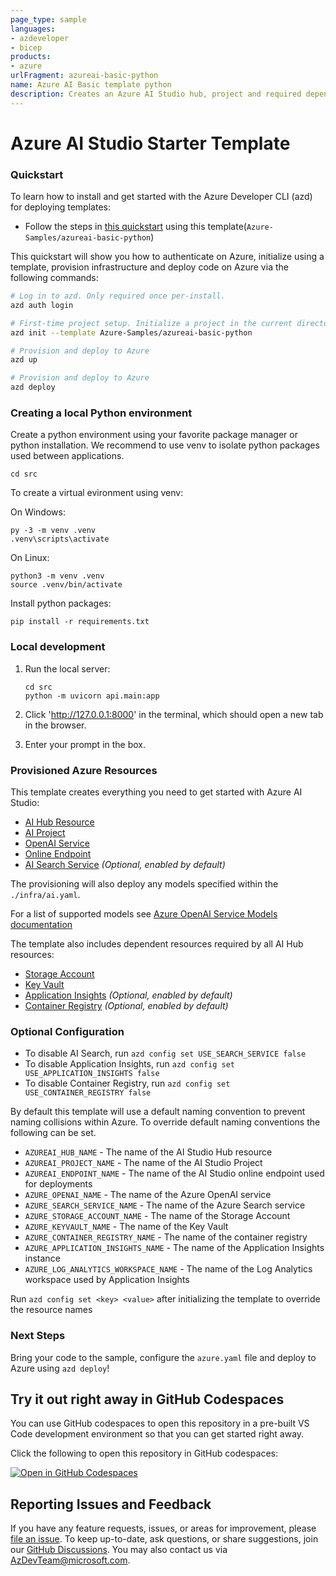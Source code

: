 ```yaml
---
page_type: sample
languages:
- azdeveloper
- bicep
products:
- azure
urlFragment: azureai-basic-python
name: Azure AI Basic template python
description: Creates an Azure AI Studio hub, project and required dependent resources including Azure OpenAI Service, Cognitive Search and more. Deploys a simple prompt application.
---
```

<!-- YAML front-matter schema: https://review.learn.microsoft.com/en-us/help/contribute/samples/process/onboarding?branch=main#supported-metadata-fields-for-readmemd -->

# Azure AI Studio Starter Template

### Quickstart

To learn how to install and get started with the Azure Developer CLI (azd) for deploying templates:
 - Follow the steps in [this quickstart](https://learn.microsoft.com/azure/developer/azure-developer-cli/get-started?tabs=localinstall&pivots=programming-language-nodejs) using this template(`Azure-Samples/azureai-basic-python`)

This quickstart will show you how to authenticate on Azure, initialize using a template, provision infrastructure and deploy code on Azure via the following commands:

```bash
# Log in to azd. Only required once per-install.
azd auth login

# First-time project setup. Initialize a project in the current directory, using this template.
azd init --template Azure-Samples/azureai-basic-python

# Provision and deploy to Azure
azd up

# Provision and deploy to Azure
azd deploy
```

### Creating a local Python environment

Create a python environment using your favorite package manager or python installation. We recommend to use venv to isolate python packages used between applications. 

```
cd src
```

To create a virtual evironment using venv:

On Windows:
```
py -3 -m venv .venv
.venv\scripts\activate
```

On Linux:
```
python3 -m venv .venv
source .venv/bin/activate
```

Install python packages:
```
pip install -r requirements.txt
```

### Local development

1. Run the local server:

    ```shell
    cd src
    python -m uvicorn api.main:app
    ```

2. Click 'http://127.0.0.1:8000' in the terminal, which should open a new tab in the browser.

3. Enter your prompt in the box.
### Provisioned Azure Resources

This template creates everything you need to get started with Azure AI Studio:

- [AI Hub Resource](https://learn.microsoft.com/azure/ai-studio/concepts/ai-resources)
- [AI Project](https://learn.microsoft.com/azure/ai-studio/how-to/create-projects)
- [OpenAI Service](https://learn.microsoft.com/azure/ai-services/openai/)
- [Online Endpoint](https://learn.microsoft.com/azure/machine-learning/concept-endpoints-online?view=azureml-api-2)
- [AI Search Service](https://learn.microsoft.com/azure/search/) *(Optional, enabled by default)*

The provisioning will also deploy any models specified within the `./infra/ai.yaml`.

For a list of supported models see [Azure OpenAI Service Models documentation](https://learn.microsoft.com/azure/ai-services/openai/concepts/models)

The template also includes dependent resources required by all AI Hub resources:

- [Storage Account](https://learn.microsoft.com/azure/storage/blobs/)
- [Key Vault](https://learn.microsoft.com/azure/key-vault/general/)
- [Application Insights](https://learn.microsoft.com/azure/azure-monitor/app/app-insights-overview) *(Optional, enabled by default)*
- [Container Registry](https://learn.microsoft.com/azure/container-registry/) *(Optional, enabled by default)*

### Optional Configuration

- To disable AI Search, run `azd config set USE_SEARCH_SERVICE false`
- To disable Application Insights, run `azd config set USE_APPLICATION_INSIGHTS false`
- To disable Container Registry, run `azd config set USE_CONTAINER_REGISTRY false`

By default this template will use a default naming convention to prevent naming collisions within Azure.
To override default naming conventions the following can be set.

- `AZUREAI_HUB_NAME` - The name of the AI Studio Hub resource
- `AZUREAI_PROJECT_NAME` - The name of the AI Studio Project
- `AZUREAI_ENDPOINT_NAME` - The name of the AI Studio online endpoint used for deployments
- `AZURE_OPENAI_NAME` - The name of the Azure OpenAI service
- `AZURE_SEARCH_SERVICE_NAME` - The name of the Azure Search service
- `AZURE_STORAGE_ACCOUNT_NAME` - The name of the Storage Account
- `AZURE_KEYVAULT_NAME` - The name of the Key Vault
- `AZURE_CONTAINER_REGISTRY_NAME` - The name of the container registry
- `AZURE_APPLICATION_INSIGHTS_NAME` - The name of the Application Insights instance
- `AZURE_LOG_ANALYTICS_WORKSPACE_NAME` - The name of the Log Analytics workspace used by Application Insights

Run `azd config set <key> <value>` after initializing the template to override the resource names

### Next Steps

Bring your code to the sample, configure the `azure.yaml` file and deploy to Azure using `azd deploy`!

## Try it out right away in GitHub Codespaces

You can use GitHub codespaces to open this repository in a pre-built VS Code development environment so that you can get started right away. 

Click the following to open this repository in GitHub codespaces:

[![Open in GitHub Codespaces](https://github.com/codespaces/badge.svg)](https://codespaces.new/Azure-Samples/azureai-basic-python?quickstart=1)

## Reporting Issues and Feedback

If you have any feature requests, issues, or areas for improvement, please [file an issue](https://aka.ms/azure-dev/issues). To keep up-to-date, ask questions, or share suggestions, join our [GitHub Discussions](https://aka.ms/azure-dev/discussions). You may also contact us via AzDevTeam@microsoft.com.
